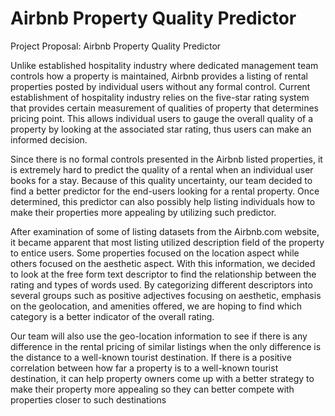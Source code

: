 # Airbnb Property Quality Predictor


Project Proposal: Airbnb Property Quality Predictor
 
Unlike established hospitality industry where dedicated management team controls how a property is maintained, Airbnb provides a listing of rental properties posted by individual users without any formal control. Current establishment of hospitality industry relies on the five-star rating system that provides certain measurement of qualities of property that determines pricing point. This allows individual users to gauge the overall quality of a property by looking at the associated star rating, thus users can make an informed decision.

Since there is no formal controls presented in the Airbnb listed properties, it is extremely hard to predict the quality of a rental when an individual user books for a stay. Because of this quality uncertainty, our team decided to find a better predictor for the end-users looking for a rental property. Once determined, this predictor can also possibly help listing individuals how to make their properties more appealing by utilizing such predictor.

After examination of some of listing datasets from the Airbnb.com website, it became apparent that most listing utilized description field of the property to entice users. Some properties focused on the location aspect while others focused on the aesthetic aspect. With this information, we decided to look at the free form text descriptor to find the relationship between the rating and types of words used. By categorizing different descriptors into several groups such as positive adjectives focusing on aesthetic, emphasis on the geolocation, and amenities offered, we are hoping to find which category is a better indicator of the overall rating.

Our team will also use the geo-location information to see if there is any difference in the rental pricing of similar listings when the only difference is the distance to a well-known tourist destination. If there is a positive correlation between how far a property is to a well-known tourist destination, it can help property owners come up with a better strategy to make their property more appealing so they can better compete with properties closer to such destinations

